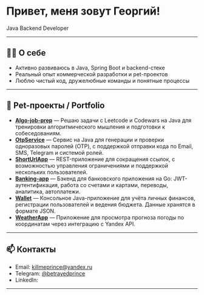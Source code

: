 # Привет, меня зовут Георгий!

Java Backend Developer

---

## 🧑‍💻 О себе

- Активно развиваюсь в Java, Spring Boot и backend-стеке
- Реальный опыт коммерческой разработки и pet-проектов
- Люблю чистый код, дружелюбные команды и понятные процессы

---

## 🚀 Pet-проекты / Portfolio

- **[Algo-job-prep](https://github.com/killmeprince/Algo-job-prep)** — Решаю задачи с Leetcode и Codewars на Java для тренировки алгоритмического мышления и подготовки к собеседованиям.
- **[OtpService](https://github.com/killmeprince/OtpService)** — Сервис на Java для генерации и проверки одноразовых паролей (OTP), с поддержкой отправки кода по Email, SMS, Telegram и системой ролей.
- **[ShortUrlApp](https://github.com/killmeprince/ShortUrlApp)** — REST-приложение для сокращения ссылок, с возможностью управления ограничениями и поддержкой нескольких пользователей.
- **[Banking-app](https://github.com/killmeprince/Banking-app)** — Бэкенд для банковского приложения на Go: JWT-аутентификация, работа со счетами и картами, переводы, аналитика, автоплатежи.
- **[Wallet](https://github.com/killmeprince/Wallet)** — Консольное Java-приложение для учёта личных финансов, регистрации пользователей и ведения бюджета. Данные хранятся в формате JSON.
- **[WeatherApp](https://github.com/killmeprince/WeatherApp)** — Приложение для просмотра прогноза погоды по координатам через интеграцию с Yandex API.

  
---

## 📫 Контакты

- Email: killmeprince@yandex.ru
- Telegram: [@betrayedprince](https://t.me/betrayedprince)
- LinkedIn: 

---

